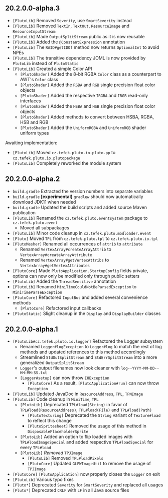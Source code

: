 ## 20.2.0.0-alpha.3
* `[PlutoLib]` Removed `Severity`, use `SmartSeverity` instead
* `[PlutoLib]` Removed `TextIn`, `TextOut`, `ResourceImage` and `ResourceInputStream`
* `[PlutoLib]` Made `OutputSplitStream` public as it is now reusable
* `[PlutoLib]` Added the `@ConstantExpression` annotation
* `[PlutoLib]` The `RAID#getIDOf` method now returns `OptionalInt` to avoid NPEs
* `[PlutoLib]` The transitive dependency JOML is now provided by `PlutoLib` instead of `PlutoStatic`
* `[PlutoLib]` Created a simple Color API
    * `[PlutoShader]` Added the 8-bit RGBA `Color` class as a counterpart to AWT's `Color` class
    * `[PlutoShader]` Added the `RGBA` and `RGB` single precision float color objects 
    * `[PlutoShader]` Added the respective `IRGBA` and `IRGB` read-only interfaces
    * `[PlutoShader]` Added the `HSBA` and `HSB` single precision float color objects 
    * `[PlutoShader]` Added methods to convert between HSBA, RGBA, HSB and RGB
    * `[PlutoShader]` Added the `UniformRGBA` and `UniformRGB` shader uniform types
    
Awaiting implementation:
* `[PlutoLib]` Moved `cz.tefek.pluto.io.pluto.pp` to `cz.tefek.pluto.io.plutopackage`
* `[PlutoLib]` Completely reworked the module system

## 20.2.0.0-alpha.2
* `build.gradle` Extracted the version numbers into separate variables
* `build.gradle` **[experimental]** `gradlew` should now automatically download JDK11 when needed 
* `build.gradle` Updated the build scripts and added source Maven publication
* `[PlutoLib]` Renamed the `cz.tefek.pluto.eventsystem` package to `cz.tefek.pluto.event`
    * Moved all subpackages
* `[PlutoLib]` Minor code cleanup in `cz.tefek.pluto.modloader.event`
* `[Pluto]` Moved `TPL` from `cz.tefek.pluto.tpl` to `cz.tefek.pluto.io.tpl`
* `[PlutoMesher]` Renamed all occurrences of `attrib` to `attribute`
    * Renamed `VertexArray#createArrayAttrib` to `VertexArray#createArrayAttribute`
    * Renamed `VertexArray#getVertexAttribs` to `VertexArray#getVertexAttributes`
* `[PlutoCore]` Made `PlutoApplication.StartupConfig` fields private, options
can now only be modified only through public setters
* `[PlutoLib]` Added the `ThreadSensitive` annotation
* `[PlutoLib]` Renamed `MiniTimeCouldNotBeParsedException` to `MiniTimeParseException`
* `[PlutoCore]` Refactored `InputBus` and added several convenience methods
    * `[PlutoCore]` Refactored input callbacks
* `[PlutoStatic]` Slight cleanup in the `Display` and `DisplayBuilder` classes

## 20.2.0.0-alpha.1
* `[PlutoLib#cz.tefek.pluto.io.logger]` Refactored the Logger subsystem
  * Renamed `Logger#logException` to `Logger#log` to  match the rest
  of log methods and updated references to this method accordingly
  * Streamlined `StdOutSplitStream` and `StdErrSplitStream` into a more generalized
  `OutputSplitStream`
  * `Logger`'s output filenames now look cleaner with `log--YYYY-MM-DD--HH-MM-SS.txt`
  * `[Logger#setup]` can now throw `IOException`
    * `[PlutoCore]` As a result, `[PlutoApplication#run]` can now throw `Exception`
* `[PlutoLib]` Updated JavaDoc in `ResourceAddress`, `TPL`, `TPNImage`
* `[PlutoLib]` Code cleanup in `MiniTime`, `TPL`
  * `[PlutoLib]` Deprecated `TPL#load(String)` in favor of `TPL#load(ResourceAddress)`,
  `TPL#load(File)` and `TPL#load(Path)`
    * `[PlutoTexturing]` Deprecated the `String` variant of `Texture#load`
    to reflect this change
    * `[PlutoSpritesheet]` Removed the usage of this method
    in `DisposablePlaceholderSprite`
  * `[PlutoLib]` Added an option to flip loaded images with `TPL#loadImageSpecial`
  and added respective `TPL#loadSpecial` for every `TPL#load` 
  * `[PlutoLib]` *Removed* `TPJImage`
    * `[PlutoLib]` Removed `TPL#loadPixels`
    * `[PlutoCore]` Updated `GLFWImageUtil` to remove the usage of `TPJImage`
* `[PlutoCore]` `[PlutoApplication]` now properly closes the `Logger` on exit
* `[PlutoLib]` Various typo fixes
* `[Pluto*]` Deprecated `Severity` for `SmartSeverity` and replaced all usages
* `[Pluto*]` Deprecated `CRLF` with `LF` in all Java source files